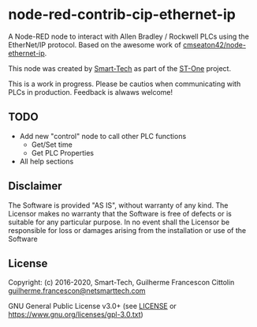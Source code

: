 node-red-contrib-cip-ethernet-ip
=====================
A Node-RED node to interact with Allen Bradley / Rockwell PLCs using the EtherNet/IP protocol.
Based on the awesome work of [cmseaton42/node-ethernet-ip](https://github.com/cmseaton42/node-ethernet-ip).

This node was created by [Smart-Tech](https://netsmarttech.com) as part of the [ST-One](https://netsmarttech.com/page/st-one) project.

This is a work in progress. Please be cautios when communicating with PLCs in production. Feedback is alwaws welcome!

TODO
----
 - Add new "control" node to call other PLC functions
   - Get/Set time
   - Get PLC Properties
 - All help sections

Disclaimer
----------

The Software is provided "AS IS", without warranty of any kind. The Licensor makes no warranty that the Software is free of defects or is suitable for any particular purpose. In no event shall the Licensor be responsible for loss or damages arising from the installation or use of the Software

License
-----------
Copyright: (c) 2016-2020, Smart-Tech, Guilherme Francescon Cittolin <guilherme.francescon@netsmarttech.com>

GNU General Public License v3.0+ (see [LICENSE](LICENSE) or https://www.gnu.org/licenses/gpl-3.0.txt)
